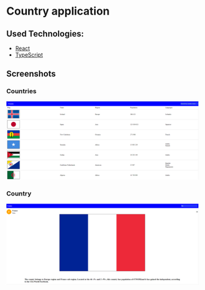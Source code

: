 # Country application

## Used Technologies:
* [React](https://reactjs.org/)
* [TypeScript](https://www.typescriptlang.org/)

## Screenshots 

### Countries
![Countries](images/Countries.png)

### Country
![Country](images/Country.png)